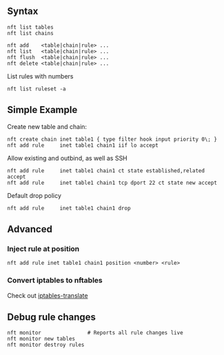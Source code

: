## Syntax

    nft list tables
    nft list chains

    nft add    <table|chain|rule> ...
    nft list   <table|chain|rule> ...
    nft flush  <table|chain|rule> ...
    nft delete <table|chain|rule> ...
    
List rules with numbers

    nft list ruleset -a

## Simple Example

Create new table and chain:

    nft create chain inet table1 { type filter hook input priority 0\; }
    nft add rule     inet table1 chain1 iif lo accept
    
Allow existing and outbind, as well as SSH

    nft add rule     inet table1 chain1 ct state established,related accept
    nft add rule     inet table1 chain1 tcp dport 22 ct state new accept
    
Default drop policy

    nft add rule     inet table1 chain1 drop
    
## Advanced

### Inject rule at position

    nft add rule inet table1 chain1 position <number> <rule>
    
### Convert iptables to nftables

Check out [iptables-translate](https://wiki.nftables.org/wiki-nftables/index.php/Moving_from_iptables_to_nftables)

## Debug rule changes

    nft monitor               # Reports all rule changes live
    nft monitor new tables
    nft monitor destroy rules
